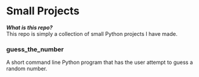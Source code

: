 # Small Projects

**_What is this repo?_**\
This repo is simply a collection of small Python projects I have made.

### guess_the_number
A short command line Python program that has the user attempt to guess a random number.
